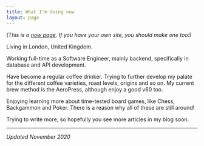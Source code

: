 ```yaml
---
title: What I'm doing now
layout: page
---
```


_(This is a [now page](https://nownownow.com/about). If you have your own site,
you should make one too!)_

Living in London, United Kingdom.

Working full-time as a Software Engineer, mainly backend, specifically in
database and API development.

Have become a regular coffee drinker. Trying to further develop my palate for
the different coffee varieties, roast levels, origins and so on. My current
brew method is the AeroPress, although enjoy a good v60 too.

Enjoying learning more about time-tested board games, like Chess, Backgammon
and Poker. There is a reason why all of these are still around!

Trying to write more, so hopefully you see more articles in my blog soon.

___

_Updated November 2020_
